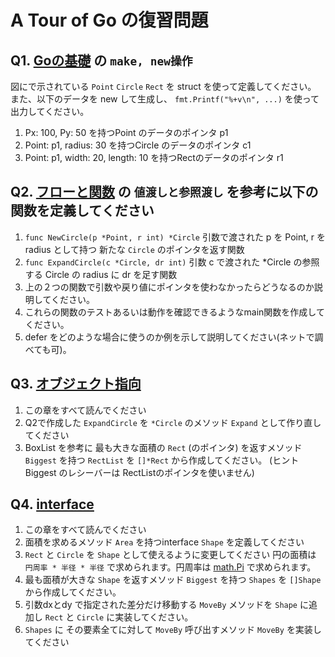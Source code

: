 # A Tour of Go の復習問題

## Q1. [Goの基礎](https://astaxie.gitbooks.io/build-web-application-with-golang/content/ja/02.2.html) の `make, new操作`

図にで示されている `Point` `Circle` `Rect` を struct を使って定義してください。
また、以下のデータを new して生成し、 `fmt.Printf("%+v\n", ...)` を使って出力してください。

1. Px: 100, Py: 50 を持つPoint のデータのポインタ p1
2. Point: p1, radius: 30 を持つCircle のデータのポインタ c1
3. Point: p1, width: 20, length: 10 を持つRectのデータのポインタ r1


## Q2. [フローと関数](https://astaxie.gitbooks.io/build-web-application-with-golang/content/ja/02.3.html) の `値渡しと参照渡し` を参考に以下の関数を定義してください

1. `func NewCircle(p *Point, r int) *Circle`
    引数で渡された p を Point, r を radius として持つ 新たな `Circle` のポインタを返す関数
1. `func ExpandCircle(c *Circle, dr int)`
    引数 c で渡された *Circle の参照する Circle の radius に dr を足す関数
1. 上の２つの関数で引数や戻り値にポインタを使わなかったらどうなるのか説明してください。
1. これらの関数のテストあるいは動作を確認できるようなmain関数を作成してください。
1. defer をどのような場合に使うのか例を示して説明してください(ネットで調べても可)。

## Q3. [オブジェクト指向](https://astaxie.gitbooks.io/build-web-application-with-golang/content/ja/02.5.html)

1. この章をすべて読んでください
1. Q2で作成した  `ExpandCircle` を `*Circle` のメソッド `Expand` として作り直してください
1. BoxList を参考に 最も大きな面積の `Rect` (のポインタ) を返すメソッド `Biggest` を持つ `RectList` を `[]*Rect` から作成してください。
   (ヒント Biggest のレシーバーは RectListのポインタを使いません)

## Q4. [interface](https://astaxie.gitbooks.io/build-web-application-with-golang/content/ja/02.6.html)

1. この章をすべて読んでください
1. 面積を求めるメソッド `Area` を持つinterface `Shape` を定義してください
1. `Rect` と `Circle` を `Shape` として使えるように変更してください
    円の面積は `円周率 * 半径 * 半径` で求められます。円周率は [math.Pi](https://pkg.go.dev/math#pkg-constants) で求められます。
1. 最も面積が大きな `Shape` を返すメソッド `Biggest` を持つ `Shapes` を `[]Shape` から作成してください。
1. 引数dxとdy で指定された差分だけ移動する `MoveBy` メソッドを `Shape` に追加し `Rect` と `Circle` に実装してください。
1. `Shapes` に その要素全てに対して `MoveBy` 呼び出すメソッド `MoveBy` を実装してください
